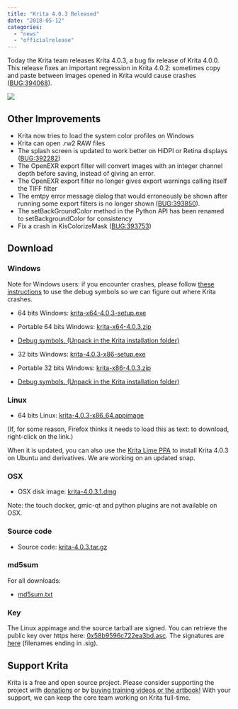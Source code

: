 ```yaml
---
title: "Krita 4.0.3 Released"
date: "2018-05-12"
categories: 
  - "news"
  - "officialrelease"
---
```


Today the Krita team releases Krita 4.0.3, a bug fix release of Krita 4.0.0. This release fixes an important regression in Krita 4.0.2: sometimes copy and paste between images opened in Krita would cause crashes ([BUG:394068](https://bugs.kde.org/show_bug.cgi?id=394068)).

[![](/images/posts/2018/kiki_4.0_sm-1-1024x463.png)](/images/posts/2018/kiki_4.0_sm-1-1024x463.png)

## Other Improvements

- Krita now tries to load the system color profiles on Windows
- Krita can open .rw2 RAW files
- The splash screen is updated to work better on HiDPI or Retina displays ([BUG:392282](https://bugs.kde.org/show_bug.cgi?id=392282))
- The OpenEXR export filter will convert images with an integer channel depth before saving, instead of giving an error.
- The OpenEXR export filter no longer gives export warnings calling itself the TIFF filter
- The emtpy error message dialog that would erroneously be shown after running some export filters is no longer shown ([BUG:393850](https://bugs.kde.org/show_bug.cgi?id=393850)).
- The setBackGroundColor method in the Python API has been renamed to setBackgroundColor for consistency
- Fix a crash in KisColorizeMask ([BUG:393753](https://bugs.kde.org/show_bug.cgi?id=393753))

## Download

### Windows

Note for Windows users: if you encounter crashes, please follow [these instructions](https://docs.krita.org/Dr._Mingw_debugger) to use the debug symbols so we can figure out where Krita crashes.

- 64 bits Windows: [krita-x64-4.0.3-setup.exe](https://download.kde.org/stable/krita/4.0.3/krita-x64-4.0.3-setup.exe)
- Portable 64 bits Windows: [krita-x64-4.0.3.zip](https://download.kde.org/stable/krita/4.0.3/krita-x64-4.0.3.zip)
- [Debug symbols. (Unpack in the Krita installation folder)](https://download.kde.org/stable/krita/4.0.3/krita-x64-4.0.3-dbg.zip)

- 32 bits Windows: [krita-4.0.3-x86-setup.exe](https://download.kde.org/stable/krita/4.0.3/krita-x86-4.0.3-setup.exe)
- Portable 32 bits Windows: [krita-x86-4.0.3.zip](https://download.kde.org/stable/krita/4.0.3/krita-x86-4.0.3.zip)
- [Debug symbols. (Unpack in the Krita installation folder)](https://download.kde.org/stable/krita/4.0.3/krita-x86-4.0.3-dbg.zip)

### Linux

- 64 bits Linux: [krita-4.0.3-x86_64.appimage](https://download.kde.org/stable/krita/4.0.3/krita-4.0.3-x86_64.appimage)

(If, for some reason, Firefox thinks it needs to load this as text: to download, right-click on the link.)

When it is updated, you can also use the [Krita Lime PPA](https://launchpad.net/%7Ekritalime/+archive/ubuntu/ppa) to install Krita 4.0.3 on Ubuntu and derivatives. We are working on an updated snap.

### OSX

- OSX disk image: [krita-4.0.3.1.dmg](https://download.kde.org/stable/krita/4.0.3/krita-4.0.3.1.dmg)

Note: the touch docker, gmic-qt and python plugins are not available on OSX.

### Source code

- Source code: [krita-4.0.3.tar.gz](https://download.kde.org/stable/krita/4.0.3/krita-4.0.3.tar.gz)

### md5sum

For all downloads:

- [md5sum.txt](https://download.kde.org/stable/krita/4.0.3/md5sum.txt)

### Key

The Linux appimage and the source tarball are signed. You can retrieve the public key over https here: [0x58b9596c722ea3bd.asc](https://share.kde.org/index.php/s/fJ99V5mZvuyD0z8). The signatures are [here](http://download.kde.org/stable/krita/4.0.3/) (filenames ending in .sig).

## Support Krita

Krita is a free and open source project. Please consider supporting the project with [donations](/support-us/donations/) or by [buying training videos or the artbook!](/support-us/shop) With your support, we can keep the core team working on Krita full-time.
